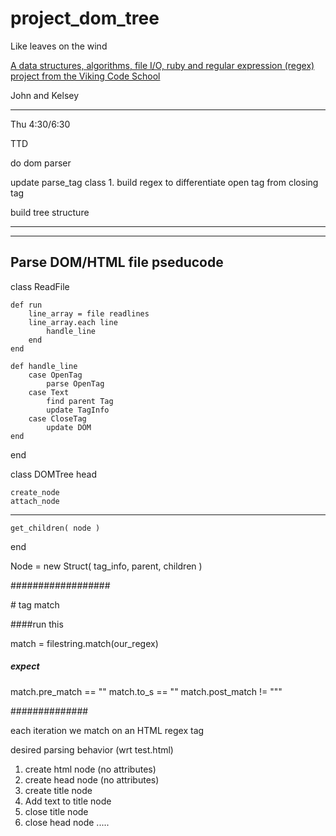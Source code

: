 # project_dom_tree
Like leaves on the wind

[A data structures, algorithms, file I/O, ruby and regular expression (regex) project from the Viking Code School](http://www.vikingcodeschool.com)

John and Kelsey

-------------------

Thu 4:30/6:30

TTD

do dom parser

update parse_tag class
    1. build regex to differentiate open tag from closing tag

build tree structure


------------------


-------------------------------
Parse DOM/HTML file pseducode
------------------------------
class ReadFile

    def run
        line_array = file readlines
        line_array.each line
            handle_line
        end
    end

    def handle_line
        case OpenTag
            parse OpenTag
        case Text
            find parent Tag
            update TagInfo
        case CloseTag
            update DOM
    end
end


class DOMTree
    head

    create_node
    attach_node
-------
    get_children( node )

end

Node = new Struct( tag_info, parent, children )


##################


<html> # tag match

####run this

match = filestring.match(our_regex)

##### expect

match.pre_match == ""
match.to_s == "<html>"
match.post_match != "<html>""


##############

each iteration we match on an HTML regex tag


desired parsing behavior (wrt test.html)

1. create html node (no attributes)
2. create head node (no attributes)
3. create title node 
4. Add text to title node
5. close title node
6. close head node
.....


